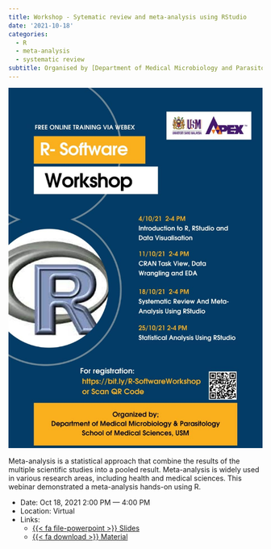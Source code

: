 ```yaml
---
title: Workshop - Sytematic review and meta-analysis using RStudio
date: '2021-10-18'
categories: 
  - R
  - meta-analysis
  - systematic review
subtitle: Organised by [Department of Medical Microbiology and Parasitology](https://medic.usm.my/microbiology/en/), School of Medical Sciences, USM
---
```


![](featured.jpeg)

Meta-analysis is a statistical approach that combine the results of the multiple scientific studies into a pooled result. Meta-analysis is widely used in various research areas, including health and medical sciences. This webinar demonstrated a meta-analysis hands-on using R.

-   Date: Oct 18, 2021 2:00 PM — 4:00 PM
-   Location: Virtual
-   Links:
    -   [{{< fa file-powerpoint >}} Slides](https://github.com/tengku-hanis/MA-PPSP-USM/blob/main/Meta-analysis%20%28Hands-on%29.pdf)
    -   [{{< fa download >}} Material](https://github.com/tengku-hanis/MA-PPSP-USM)
